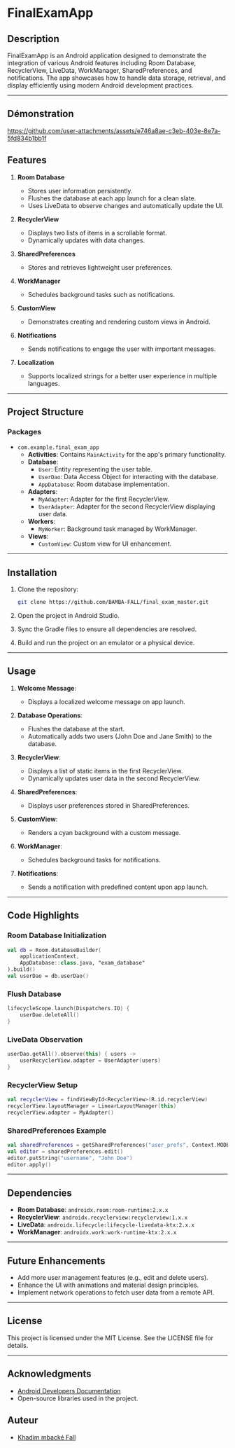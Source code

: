 
# FinalExamApp

## Description

FinalExamApp is an Android application designed to demonstrate the integration of various Android features including Room Database, RecyclerView, LiveData, WorkManager, SharedPreferences, and notifications. The app showcases how to handle data storage, retrieval, and display efficiently using modern Android development practices.

---

## Démonstration

https://github.com/user-attachments/assets/e746a8ae-c3eb-403e-8e7a-5fd834b1bb1f
## Features

1. **Room Database**

    - Stores user information persistently.
    - Flushes the database at each app launch for a clean slate.
    - Uses LiveData to observe changes and automatically update the UI.

2. **RecyclerView**

    - Displays two lists of items in a scrollable format.
    - Dynamically updates with data changes.

3. **SharedPreferences**

    - Stores and retrieves lightweight user preferences.

4. **WorkManager**

    - Schedules background tasks such as notifications.





5. **CustomView**

    - Demonstrates creating and rendering custom views in Android.

6. **Notifications**

    - Sends notifications to engage the user with important messages.

7. **Localization**

    - Supports localized strings for a better user experience in multiple languages.

---

## Project Structure

### **Packages**

- `com.example.final_exam_app`
    - **Activities**: Contains `MainActivity` for the app's primary functionality.
    - **Database**:
        - `User`: Entity representing the user table.
        - `UserDao`: Data Access Object for interacting with the database.
        - `AppDatabase`: Room database implementation.
    - **Adapters**:
        - `MyAdapter`: Adapter for the first RecyclerView.
        - `UserAdapter`: Adapter for the second RecyclerView displaying user data.
    - **Workers**:
        - `MyWorker`: Background task managed by WorkManager.
    - **Views**:
        - `CustomView`: Custom view for UI enhancement.

---

## Installation

1. Clone the repository:

   ```bash
   git clone https://github.com/BAMBA-FALL/final_exam_master.git
   ```

2. Open the project in Android Studio.

3. Sync the Gradle files to ensure all dependencies are resolved.

4. Build and run the project on an emulator or a physical device.

---

## Usage

1. **Welcome Message**:

    - Displays a localized welcome message on app launch.

2. **Database Operations**:

    - Flushes the database at the start.
    - Automatically adds two users (John Doe and Jane Smith) to the database.

3. **RecyclerView**:

    - Displays a list of static items in the first RecyclerView.
    - Dynamically updates user data in the second RecyclerView.

4. **SharedPreferences**:

    - Displays user preferences stored in SharedPreferences.

5. **CustomView**:

    - Renders a cyan background with a custom message.

6. **WorkManager**:

    - Schedules background tasks for notifications.

7. **Notifications**:

    - Sends a notification with predefined content upon app launch.

---

## Code Highlights

### **Room Database Initialization**

```kotlin
val db = Room.databaseBuilder(
    applicationContext,
    AppDatabase::class.java, "exam_database"
).build()
val userDao = db.userDao()
```

### **Flush Database**

```kotlin
lifecycleScope.launch(Dispatchers.IO) {
    userDao.deleteAll()
}
```

### **LiveData Observation**

```kotlin
userDao.getAll().observe(this) { users ->
    userRecyclerView.adapter = UserAdapter(users)
}
```

### **RecyclerView Setup**

```kotlin
val recyclerView = findViewById<RecyclerView>(R.id.recyclerView)
recyclerView.layoutManager = LinearLayoutManager(this)
recyclerView.adapter = MyAdapter()
```

### **SharedPreferences Example**

```kotlin
val sharedPreferences = getSharedPreferences("user_prefs", Context.MODE_PRIVATE)
val editor = sharedPreferences.edit()
editor.putString("username", "John Doe")
editor.apply()
```

---

## Dependencies

- **Room Database**: `androidx.room:room-runtime:2.x.x`
- **RecyclerView**: `androidx.recyclerview:recyclerview:1.x.x`
- **LiveData**: `androidx.lifecycle:lifecycle-livedata-ktx:2.x.x`
- **WorkManager**: `androidx.work:work-runtime-ktx:2.x.x`

---

## Future Enhancements

- Add more user management features (e.g., edit and delete users).
- Enhance the UI with animations and material design principles.
- Implement network operations to fetch user data from a remote API.

---

## License

This project is licensed under the MIT License. See the LICENSE file for details.

---

## Acknowledgments

- [Android Developers Documentation](https://developer.android.com/)
- Open-source libraries used in the project.


## Auteur

- [Khadim mbacké Fall](https://github.com/BAMBA-FALL)
